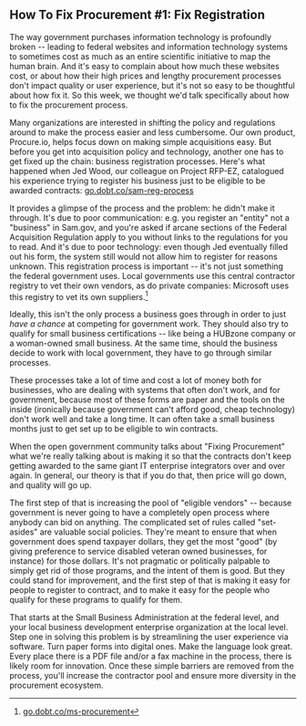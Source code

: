## How To Fix Procurement #1: Fix Registration

The way government purchases information technology is profoundly broken -- leading to federal websites and information technology systems to sometimes cost as much as an entire scientific initiative to map the human brain. And it's easy to complain about how much these websites cost, or about how their high prices and lengthy procurement processes don't impact quality or user experience, but it's not so easy to be thoughtful about how fix it. So this week, we thought we'd talk specifically about how to fix the procurement process.

Many organizations are interested in shifting the policy and regulations around to make the process easier and less cumbersome. Our own product, Procure.io, helps focus down on making simple acquisitions easy. But before you get into acquisition policy and technology, another one has to get fixed up the chain: business registration processes. Here's what happened when Jed Wood, our colleague on Project RFP-EZ, catalogued his experience trying to register his business just to be eligible to be awarded contracts: [go.dobt.co/sam-reg-process](http://go.dobt.co/sam-reg-process)

It provides a glimpse of the process and the problem: he didn't make it through. It's due to poor communication: e.g. you register an "entity" not a "business" in Sam.gov, and you're asked if arcane sections of the Federal Acquisition Regulation apply to you without links to the regulations for you to read. And it's due to poor technology: even though Jed eventually filled out his form, the system still would not allow him to register for reasons unknown. This registration process is important -- it's not just something the federal government uses. Local governments use this central contractor registry to vet their own vendors, as do private companies: Microsoft uses this registry to vet its own suppliers.[^1]

Ideally, this isn't the only process a business goes through in order to just *have a chance* at competing for government work. They should also try to qualify for small business certifications -- like being a HUBzone company or a woman-owned small business. At the same time, should the business decide to work with local government, they have to go through similar processes.

These processes take a lot of time and cost a lot of money both for businesses, who are dealing with systems that often don't work, and for government, because most of these forms are paper and the tools on the inside (ironically because government can't afford good, cheap technology) don't work well and take a long time. It can often take a small business months just to get set up to be eligible to win contracts.

When the open government community talks about "Fixing Procurement" what we're really talking about is making it so that the contracts don't keep getting awarded to the same giant IT enterprise integrators over and over again. In general, our theory is that if you do that, then price will go down, and quality will go up.

The first step of that is increasing the pool of "eligible vendors" -- because government is never going to have a completely open process where anybody can bid on anything. The complicated set of rules called "set-asides" are valuable social policies. They're meant to ensure that when government does spend taxpayer dollars, they get the most "good" (by giving preference to service disabled veteran owned businesses, for instance) for those dollars. It's not pragmatic or politically palpable to simply get rid of those programs, and the intent of them is good. But they could stand for improvement, and the first step of that is making it easy for people to register to contract, and to make it easy for the people who qualify for these programs to qualify for them.

That starts at the Small Business Administration at the federal level, and your local business development enterprise organization at the local level. Step one in solving this problem is by streamlining the user experience via software. Turn paper forms into digital ones. Make the language look great. Every place there is a PDF file and/or a fax machine in the process, there is likely room for innovation. Once these simple barriers are removed from the process, you'll increase the contractor pool and ensure more diversity in the procurement ecosystem.

[^1]: [go.dobt.co/ms-procurement](http://go.dobt.co/ms-procurement)
